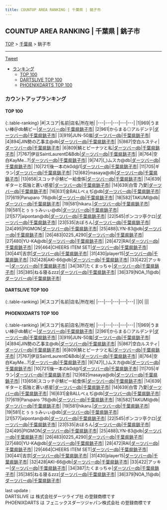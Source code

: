 ```yaml
---
title: COUNTUP AREA RANKING | 千葉県 | 銚子市
---
```

## COUNTUP AREA RANKING | 千葉県 | 銚子市

[TOP](/darts/rank/) > [千葉県](/darts/rank/千葉県/) > 銚子市

___

<a href="https://twitter.com/share?ref_src=twsrc%5Etfw" data-text="COUNTUP AREA RANKING | 千葉県銚子市" class="twitter-share-button" data-hashtags="DARTSLIVE,PHOENIXDARTS,darts,ダーツ" data-show-count="false">Tweet</a>

* [ランキング](#カウントアップランキング)
    * [TOP 100](#top-100)
    * [DARTSLIVE TOP 100](#dartslive-top-100)
    * [PHOENIXDARTS TOP 100](#phoenixdarts-top-100)

### カウントアップランキング

#### TOP 100



{:.table-ranking}
|#|スコア|名前|店名|所在地|
|---|---|---|---|---|
|1|969|<span class="rank-name-pd">うまい棒＠db鯖ピー</span>|<a href="https://vs.phoenixdarts.com/jp/shop/shopDetailInfo/s_85443?s_seq=85443">ダーツバーdb</a>|<a href="/darts/rank/千葉県/銚子市">千葉県銚子市</a>|
|2|961|<span class="rank-name-pd">からまる◎アルデンテ</span>|<a href="https://vs.phoenixdarts.com/jp/shop/shopDetailInfo/s_85443?s_seq=85443">ダーツバーdb</a>|<a href="/darts/rank/千葉県/銚子市">千葉県銚子市</a>|
|3|919|<span class="rank-name-pd">JUN-50嵐</span>|<a href="https://vs.phoenixdarts.com/jp/shop/shopDetailInfo/s_85443?s_seq=85443">ダーツバーdb</a>|<a href="/darts/rank/千葉県/銚子市">千葉県銚子市</a>|
|4|894|<span class="rank-name-pd">JIN勢の乙事主@db</span>|<a href="https://vs.phoenixdarts.com/jp/shop/shopDetailInfo/s_85443?s_seq=85443">ダーツバーdb</a>|<a href="/darts/rank/千葉県/銚子市">千葉県銚子市</a>|
|5|867|<span class="rank-name-pd">空白ルスティ</span>|<a href="https://vs.phoenixdarts.com/jp/shop/shopDetailInfo/s_85443?s_seq=85443">ダーツバーdb</a>|<a href="/darts/rank/千葉県/銚子市">千葉県銚子市</a>|
|6|809|<span class="rank-name-pd">鯖とピーナツと私</span>|<a href="https://vs.phoenixdarts.com/jp/shop/shopDetailInfo/s_85443?s_seq=85443">ダーツバーdb</a>|<a href="/darts/rank/千葉県/銚子市">千葉県銚子市</a>|
|7|767|<span class="rank-name-pd">伊豆SaintLaurentD&amp;Bdb</span>|<a href="https://vs.phoenixdarts.com/jp/shop/shopDetailInfo/s_85443?s_seq=85443">ダーツバーdb</a>|<a href="/darts/rank/千葉県/銚子市">千葉県銚子市</a>|
|8|764|<span class="rank-name-pd">空白KayMe...?</span>|<a href="https://vs.phoenixdarts.com/jp/shop/shopDetailInfo/s_85443?s_seq=85443">ダーツバーdb</a>|<a href="/darts/rank/千葉県/銚子市">千葉県銚子市</a>|
|9|747|<span class="rank-name-pd">(*_*)ムスカ@db</span>|<a href="https://vs.phoenixdarts.com/jp/shop/shopDetailInfo/s_85443?s_seq=85443">ダーツバーdb</a>|<a href="/darts/rank/千葉県/銚子市">千葉県銚子市</a>|
|10|721|<span class="rank-name-pd">後一本のk0d@1</span>|<a href="https://vs.phoenixdarts.com/jp/shop/shopDetailInfo/s_85443?s_seq=85443">ダーツバーdb</a>|<a href="/darts/rank/千葉県/銚子市">千葉県銚子市</a>|
|11|705|<span class="rank-name-pd">ギラン</span>|<a href="https://vs.phoenixdarts.com/jp/shop/shopDetailInfo/s_85443?s_seq=85443">ダーツバーdb</a>|<a href="/darts/rank/千葉県/銚子市">千葉県銚子市</a>|
|12|682|<span class="rank-name-pd">masaya@db</span>|<a href="https://vs.phoenixdarts.com/jp/shop/shopDetailInfo/s_85443?s_seq=85443">ダーツバーdb</a>|<a href="/darts/rank/千葉県/銚子市">千葉県銚子市</a>|
|13|658|<span class="rank-name-pd">スコッチ＠鯖ピー給食係</span>|<a href="https://vs.phoenixdarts.com/jp/shop/shopDetailInfo/s_85443?s_seq=85443">ダーツバーdb</a>|<a href="/darts/rank/千葉県/銚子市">千葉県銚子市</a>|
|14|639|<span class="rank-name-pd">ギターと孤独と蒼い惑星</span>|<a href="https://vs.phoenixdarts.com/jp/shop/shopDetailInfo/s_85443?s_seq=85443">ダーツバーdb</a>|<a href="/darts/rank/千葉県/銚子市">千葉県銚子市</a>|
|14|639|<span class="rank-name-pd">白雪 乃愛</span>|<a href="https://vs.phoenixdarts.com/jp/shop/shopDetailInfo/s_85443?s_seq=85443">ダーツバーdb</a>|<a href="/darts/rank/千葉県/銚子市">千葉県銚子市</a>|
|16|631|<span class="rank-name-pd">金BALLペぇぢ@db</span>|<a href="https://vs.phoenixdarts.com/jp/shop/shopDetailInfo/s_85443?s_seq=85443">ダーツバーdb</a>|<a href="/darts/rank/千葉県/銚子市">千葉県銚子市</a>|
|17|619|<span class="rank-name-pd">Paruparo ‘76@db</span>|<a href="https://vs.phoenixdarts.com/jp/shop/shopDetailInfo/s_85443?s_seq=85443">ダーツバーdb</a>|<a href="/darts/rank/千葉県/銚子市">千葉県銚子市</a>|
|18|582|<span class="rank-name-pd">TAKUMI@db</span>|<a href="https://vs.phoenixdarts.com/jp/shop/shopDetailInfo/s_85443?s_seq=85443">ダーツバーdb</a>|<a href="/darts/rank/千葉県/銚子市">千葉県銚子市</a>|
|19|581|<span class="rank-name-pd">hikaru.</span>|<a href="https://vs.phoenixdarts.com/jp/shop/shopDetailInfo/s_85443?s_seq=85443">ダーツバーdb</a>|<a href="/darts/rank/千葉県/銚子市">千葉県銚子市</a>|
|19|581|<span class="rank-name-pd">とぅぅぅみぃぃ@db</span>|<a href="https://vs.phoenixdarts.com/jp/shop/shopDetailInfo/s_85443?s_seq=85443">ダーツバーdb</a>|<a href="/darts/rank/千葉県/銚子市">千葉県銚子市</a>|
|21|577|<span class="rank-name-pd">aipontan@db</span>|<a href="https://vs.phoenixdarts.com/jp/shop/shopDetailInfo/s_85443?s_seq=85443">ダーツバーdb</a>|<a href="/darts/rank/千葉県/銚子市">千葉県銚子市</a>|
|22|545|<span class="rank-name-pd">ポンコツ亭クロ</span>|<a href="https://vs.phoenixdarts.com/jp/shop/shopDetailInfo/s_85443?s_seq=85443">ダーツバーdb</a>|<a href="/darts/rank/千葉県/銚子市">千葉県銚子市</a>|
|23|535|<span class="rank-name-pd">おぼろん</span>|<a href="https://vs.phoenixdarts.com/jp/shop/shopDetailInfo/s_85443?s_seq=85443">ダーツバーdb</a>|<a href="/darts/rank/千葉県/銚子市">千葉県銚子市</a>|
|24|495|<span class="rank-name-pd">PIGMON</span>|<a href="https://vs.phoenixdarts.com/jp/shop/shopDetailInfo/s_85443?s_seq=85443">ダーツバーdb</a>|<a href="/darts/rank/千葉県/銚子市">千葉県銚子市</a>|
|25|488|<span class="rank-name-pd">LYN-83@db</span>|<a href="https://vs.phoenixdarts.com/jp/shop/shopDetailInfo/s_85443?s_seq=85443">ダーツバーdb</a>|<a href="/darts/rank/千葉県/銚子市">千葉県銚子市</a>|
|26|483|<span class="rank-name-pd">0225_4290</span>|<a href="https://vs.phoenixdarts.com/jp/shop/shopDetailInfo/s_85443?s_seq=85443">ダーツバーdb</a>|<a href="/darts/rank/千葉県/銚子市">千葉県銚子市</a>|
|27|480|<span class="rank-name-pd">YU-KA@db</span>|<a href="https://vs.phoenixdarts.com/jp/shop/shopDetailInfo/s_85443?s_seq=85443">ダーツバーdb</a>|<a href="/darts/rank/千葉県/銚子市">千葉県銚子市</a>|
|28|472|<span class="rank-name-pd">RAI</span>|<a href="https://vs.phoenixdarts.com/jp/shop/shopDetailInfo/s_85443?s_seq=85443">ダーツバーdb</a>|<a href="/darts/rank/千葉県/銚子市">千葉県銚子市</a>|
|29|464|<span class="rank-name-pd">CHEERS ITEM SET</span>|<a href="https://vs.phoenixdarts.com/jp/shop/shopDetailInfo/s_85443?s_seq=85443">ダーツバーdb</a>|<a href="/darts/rank/千葉県/銚子市">千葉県銚子市</a>|
|30|441|<span class="rank-name-pd">吉宗</span>|<a href="https://vs.phoenixdarts.com/jp/shop/shopDetailInfo/s_85443?s_seq=85443">ダーツバーdb</a>|<a href="/darts/rank/千葉県/銚子市">千葉県銚子市</a>|
|31|430|<span class="rank-name-pd">player15</span>|<a href="https://vs.phoenixdarts.com/jp/shop/shopDetailInfo/s_85443?s_seq=85443">ダーツバーdb</a>|<a href="/darts/rank/千葉県/銚子市">千葉県銚子市</a>|
|32|428|<span class="rank-name-pd">AKI-66@db</span>|<a href="https://vs.phoenixdarts.com/jp/shop/shopDetailInfo/s_85443?s_seq=85443">ダーツバーdb</a>|<a href="/darts/rank/千葉県/銚子市">千葉県銚子市</a>|
|33|422|<span class="rank-name-pd">アッキー</span>|<a href="https://vs.phoenixdarts.com/jp/shop/shopDetailInfo/s_85443?s_seq=85443">ダーツバーdb</a>|<a href="/darts/rank/千葉県/銚子市">千葉県銚子市</a>|
|34|387|<span class="rank-name-pd">たくまっちゃ</span>|<a href="https://vs.phoenixdarts.com/jp/shop/shopDetailInfo/s_85443?s_seq=85443">ダーツバーdb</a>|<a href="/darts/rank/千葉県/銚子市">千葉県銚子市</a>|
|35|385|<span class="rank-name-pd">ねる寝るzzz</span>|<a href="https://vs.phoenixdarts.com/jp/shop/shopDetailInfo/s_85443?s_seq=85443">ダーツバーdb</a>|<a href="/darts/rank/千葉県/銚子市">千葉県銚子市</a>|
|36|379|<span class="rank-name-pd">NOA_11@db</span>|<a href="https://vs.phoenixdarts.com/jp/shop/shopDetailInfo/s_85443?s_seq=85443">ダーツバーdb</a>|<a href="/darts/rank/千葉県/銚子市">千葉県銚子市</a>|


#### DARTSLIVE TOP 100



{:.table-ranking}
|#|スコア|名前|店名|所在地|
|---|---|---|---|---|
||0|<span class="rank-name-dl"> </span>|<a href=""></a>|<a href="/darts/rank//"></a>|


#### PHOENIXDARTS TOP 100



{:.table-ranking}
|#|スコア|名前|店名|所在地|
|---|---|---|---|---|
|1|969|<span class="rank-name-pd">うまい棒＠db鯖ピー</span>|<a href="https://vs.phoenixdarts.com/jp/shop/shopDetailInfo/s_85443?s_seq=85443">ダーツバーdb</a>|<a href="/darts/rank/千葉県/銚子市">千葉県銚子市</a>|
|2|961|<span class="rank-name-pd">からまる◎アルデンテ</span>|<a href="https://vs.phoenixdarts.com/jp/shop/shopDetailInfo/s_85443?s_seq=85443">ダーツバーdb</a>|<a href="/darts/rank/千葉県/銚子市">千葉県銚子市</a>|
|3|919|<span class="rank-name-pd">JUN-50嵐</span>|<a href="https://vs.phoenixdarts.com/jp/shop/shopDetailInfo/s_85443?s_seq=85443">ダーツバーdb</a>|<a href="/darts/rank/千葉県/銚子市">千葉県銚子市</a>|
|4|894|<span class="rank-name-pd">JIN勢の乙事主@db</span>|<a href="https://vs.phoenixdarts.com/jp/shop/shopDetailInfo/s_85443?s_seq=85443">ダーツバーdb</a>|<a href="/darts/rank/千葉県/銚子市">千葉県銚子市</a>|
|5|867|<span class="rank-name-pd">空白ルスティ</span>|<a href="https://vs.phoenixdarts.com/jp/shop/shopDetailInfo/s_85443?s_seq=85443">ダーツバーdb</a>|<a href="/darts/rank/千葉県/銚子市">千葉県銚子市</a>|
|6|809|<span class="rank-name-pd">鯖とピーナツと私</span>|<a href="https://vs.phoenixdarts.com/jp/shop/shopDetailInfo/s_85443?s_seq=85443">ダーツバーdb</a>|<a href="/darts/rank/千葉県/銚子市">千葉県銚子市</a>|
|7|767|<span class="rank-name-pd">伊豆SaintLaurentD&amp;Bdb</span>|<a href="https://vs.phoenixdarts.com/jp/shop/shopDetailInfo/s_85443?s_seq=85443">ダーツバーdb</a>|<a href="/darts/rank/千葉県/銚子市">千葉県銚子市</a>|
|8|764|<span class="rank-name-pd">空白KayMe...?</span>|<a href="https://vs.phoenixdarts.com/jp/shop/shopDetailInfo/s_85443?s_seq=85443">ダーツバーdb</a>|<a href="/darts/rank/千葉県/銚子市">千葉県銚子市</a>|
|9|747|<span class="rank-name-pd">(*_*)ムスカ@db</span>|<a href="https://vs.phoenixdarts.com/jp/shop/shopDetailInfo/s_85443?s_seq=85443">ダーツバーdb</a>|<a href="/darts/rank/千葉県/銚子市">千葉県銚子市</a>|
|10|721|<span class="rank-name-pd">後一本のk0d@1</span>|<a href="https://vs.phoenixdarts.com/jp/shop/shopDetailInfo/s_85443?s_seq=85443">ダーツバーdb</a>|<a href="/darts/rank/千葉県/銚子市">千葉県銚子市</a>|
|11|705|<span class="rank-name-pd">ギラン</span>|<a href="https://vs.phoenixdarts.com/jp/shop/shopDetailInfo/s_85443?s_seq=85443">ダーツバーdb</a>|<a href="/darts/rank/千葉県/銚子市">千葉県銚子市</a>|
|12|682|<span class="rank-name-pd">masaya@db</span>|<a href="https://vs.phoenixdarts.com/jp/shop/shopDetailInfo/s_85443?s_seq=85443">ダーツバーdb</a>|<a href="/darts/rank/千葉県/銚子市">千葉県銚子市</a>|
|13|658|<span class="rank-name-pd">スコッチ＠鯖ピー給食係</span>|<a href="https://vs.phoenixdarts.com/jp/shop/shopDetailInfo/s_85443?s_seq=85443">ダーツバーdb</a>|<a href="/darts/rank/千葉県/銚子市">千葉県銚子市</a>|
|14|639|<span class="rank-name-pd">ギターと孤独と蒼い惑星</span>|<a href="https://vs.phoenixdarts.com/jp/shop/shopDetailInfo/s_85443?s_seq=85443">ダーツバーdb</a>|<a href="/darts/rank/千葉県/銚子市">千葉県銚子市</a>|
|14|639|<span class="rank-name-pd">白雪 乃愛</span>|<a href="https://vs.phoenixdarts.com/jp/shop/shopDetailInfo/s_85443?s_seq=85443">ダーツバーdb</a>|<a href="/darts/rank/千葉県/銚子市">千葉県銚子市</a>|
|16|631|<span class="rank-name-pd">金BALLペぇぢ@db</span>|<a href="https://vs.phoenixdarts.com/jp/shop/shopDetailInfo/s_85443?s_seq=85443">ダーツバーdb</a>|<a href="/darts/rank/千葉県/銚子市">千葉県銚子市</a>|
|17|619|<span class="rank-name-pd">Paruparo ‘76@db</span>|<a href="https://vs.phoenixdarts.com/jp/shop/shopDetailInfo/s_85443?s_seq=85443">ダーツバーdb</a>|<a href="/darts/rank/千葉県/銚子市">千葉県銚子市</a>|
|18|582|<span class="rank-name-pd">TAKUMI@db</span>|<a href="https://vs.phoenixdarts.com/jp/shop/shopDetailInfo/s_85443?s_seq=85443">ダーツバーdb</a>|<a href="/darts/rank/千葉県/銚子市">千葉県銚子市</a>|
|19|581|<span class="rank-name-pd">hikaru.</span>|<a href="https://vs.phoenixdarts.com/jp/shop/shopDetailInfo/s_85443?s_seq=85443">ダーツバーdb</a>|<a href="/darts/rank/千葉県/銚子市">千葉県銚子市</a>|
|19|581|<span class="rank-name-pd">とぅぅぅみぃぃ@db</span>|<a href="https://vs.phoenixdarts.com/jp/shop/shopDetailInfo/s_85443?s_seq=85443">ダーツバーdb</a>|<a href="/darts/rank/千葉県/銚子市">千葉県銚子市</a>|
|21|577|<span class="rank-name-pd">aipontan@db</span>|<a href="https://vs.phoenixdarts.com/jp/shop/shopDetailInfo/s_85443?s_seq=85443">ダーツバーdb</a>|<a href="/darts/rank/千葉県/銚子市">千葉県銚子市</a>|
|22|545|<span class="rank-name-pd">ポンコツ亭クロ</span>|<a href="https://vs.phoenixdarts.com/jp/shop/shopDetailInfo/s_85443?s_seq=85443">ダーツバーdb</a>|<a href="/darts/rank/千葉県/銚子市">千葉県銚子市</a>|
|23|535|<span class="rank-name-pd">おぼろん</span>|<a href="https://vs.phoenixdarts.com/jp/shop/shopDetailInfo/s_85443?s_seq=85443">ダーツバーdb</a>|<a href="/darts/rank/千葉県/銚子市">千葉県銚子市</a>|
|24|495|<span class="rank-name-pd">PIGMON</span>|<a href="https://vs.phoenixdarts.com/jp/shop/shopDetailInfo/s_85443?s_seq=85443">ダーツバーdb</a>|<a href="/darts/rank/千葉県/銚子市">千葉県銚子市</a>|
|25|488|<span class="rank-name-pd">LYN-83@db</span>|<a href="https://vs.phoenixdarts.com/jp/shop/shopDetailInfo/s_85443?s_seq=85443">ダーツバーdb</a>|<a href="/darts/rank/千葉県/銚子市">千葉県銚子市</a>|
|26|483|<span class="rank-name-pd">0225_4290</span>|<a href="https://vs.phoenixdarts.com/jp/shop/shopDetailInfo/s_85443?s_seq=85443">ダーツバーdb</a>|<a href="/darts/rank/千葉県/銚子市">千葉県銚子市</a>|
|27|480|<span class="rank-name-pd">YU-KA@db</span>|<a href="https://vs.phoenixdarts.com/jp/shop/shopDetailInfo/s_85443?s_seq=85443">ダーツバーdb</a>|<a href="/darts/rank/千葉県/銚子市">千葉県銚子市</a>|
|28|472|<span class="rank-name-pd">RAI</span>|<a href="https://vs.phoenixdarts.com/jp/shop/shopDetailInfo/s_85443?s_seq=85443">ダーツバーdb</a>|<a href="/darts/rank/千葉県/銚子市">千葉県銚子市</a>|
|29|464|<span class="rank-name-pd">CHEERS ITEM SET</span>|<a href="https://vs.phoenixdarts.com/jp/shop/shopDetailInfo/s_85443?s_seq=85443">ダーツバーdb</a>|<a href="/darts/rank/千葉県/銚子市">千葉県銚子市</a>|
|30|441|<span class="rank-name-pd">吉宗</span>|<a href="https://vs.phoenixdarts.com/jp/shop/shopDetailInfo/s_85443?s_seq=85443">ダーツバーdb</a>|<a href="/darts/rank/千葉県/銚子市">千葉県銚子市</a>|
|31|430|<span class="rank-name-pd">player15</span>|<a href="https://vs.phoenixdarts.com/jp/shop/shopDetailInfo/s_85443?s_seq=85443">ダーツバーdb</a>|<a href="/darts/rank/千葉県/銚子市">千葉県銚子市</a>|
|32|428|<span class="rank-name-pd">AKI-66@db</span>|<a href="https://vs.phoenixdarts.com/jp/shop/shopDetailInfo/s_85443?s_seq=85443">ダーツバーdb</a>|<a href="/darts/rank/千葉県/銚子市">千葉県銚子市</a>|
|33|422|<span class="rank-name-pd">アッキー</span>|<a href="https://vs.phoenixdarts.com/jp/shop/shopDetailInfo/s_85443?s_seq=85443">ダーツバーdb</a>|<a href="/darts/rank/千葉県/銚子市">千葉県銚子市</a>|
|34|387|<span class="rank-name-pd">たくまっちゃ</span>|<a href="https://vs.phoenixdarts.com/jp/shop/shopDetailInfo/s_85443?s_seq=85443">ダーツバーdb</a>|<a href="/darts/rank/千葉県/銚子市">千葉県銚子市</a>|
|35|385|<span class="rank-name-pd">ねる寝るzzz</span>|<a href="https://vs.phoenixdarts.com/jp/shop/shopDetailInfo/s_85443?s_seq=85443">ダーツバーdb</a>|<a href="/darts/rank/千葉県/銚子市">千葉県銚子市</a>|
|36|379|<span class="rank-name-pd">NOA_11@db</span>|<a href="https://vs.phoenixdarts.com/jp/shop/shopDetailInfo/s_85443?s_seq=85443">ダーツバーdb</a>|<a href="/darts/rank/千葉県/銚子市">千葉県銚子市</a>|


<div class="footer border-top border-gray-light mt-5 pt-3 text-right text-gray">
    last update : <span style="font-weight: italic" id="foot_last_modified"></span><br />
    DARTSLIVE は 株式会社ダーツライブ社 の登録商標です<br />
    PHOENIXDARTS は フェニックスダーツジャパン株式会社 の登録商標です<br />
</div>

<script src="https://cdnjs.cloudflare.com/ajax/libs/jquery.tablesorter/2.31.3/js/jquery.tablesorter.min.js" integrity="sha512-qzgd5cYSZcosqpzpn7zF2ZId8f/8CHmFKZ8j7mU4OUXTNRd5g+ZHBPsgKEwoqxCtdQvExE5LprwwPAgoicguNg==" crossorigin="anonymous" referrerpolicy="no-referrer"></script>
<link rel="stylesheet" href="https://cdnjs.cloudflare.com/ajax/libs/jquery.tablesorter/2.31.3/css/theme.default.min.css" integrity="sha512-wghhOJkjQX0Lh3NSWvNKeZ0ZpNn+SPVXX1Qyc9OCaogADktxrBiBdKGDoqVUOyhStvMBmJQ8ZdMHiR3wuEq8+w==" crossorigin="anonymous" referrerpolicy="no-referrer" />
<script>
$(function() {
    $(".table-ranking").tablesorter({sortList:[[0, 0]]});
    $("#foot_last_modified").text(formatDate(new Date(document.lastModified), 'yyyy-MM-dd HH:mm:ss'));
});
</script>

<script async src="https://platform.twitter.com/widgets.js" charset="utf-8"></script>